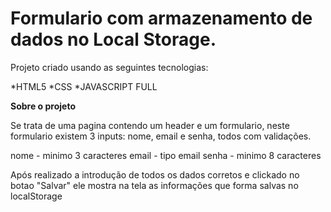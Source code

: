 # Formulario com armazenamento de dados no Local Storage.

Projeto criado usando as seguintes tecnologias:

*HTML5
*CSS
*JAVASCRIPT FULL

**Sobre o projeto**

Se trata de uma pagina contendo um header e um formulario, neste formulario existem 3 inputs: nome, email e senha, todos com validações.

nome - minimo 3 caracteres
email - tipo email
senha - minimo 8 caracteres


Após realizado a introdução de todos os dados corretos e clickado no botao "Salvar" ele mostra na tela as informações que forma salvas no localStorage
